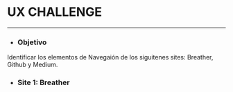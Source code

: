 # **UX CHALLENGE**
-----

- ### **Objetivo**

Identificar los elementos de Navegaión de los siguitenes sites: Breather, Github y Medium.

- ### **Site 1: Breather**






